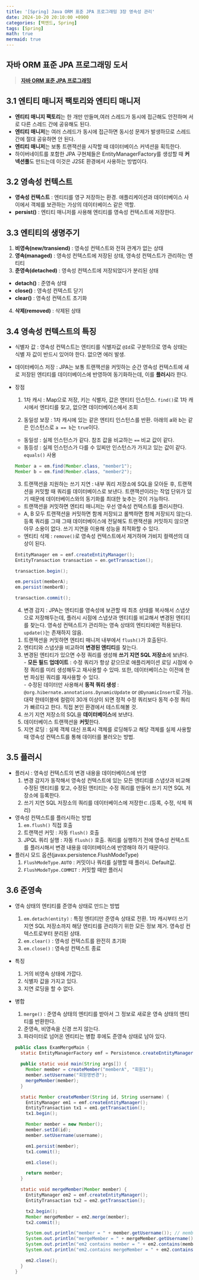 ```yaml
---
title: '[Spring] Java ORM 표준 JPA 프로그래밍 3장 영속성 관리'
date: 2024-10-20 20:10:00 +0900
categories: [백엔드, Spring]
tags: [Spring]
math: true
mermaid: true
---
```


## 자바 ORM 표준 JPA 프로그래밍 도서
> [**자바 ORM 표준 JPA 프로그래밍**](https://product.kyobobook.co.kr/detail/S000000935744)

## 3.1 엔티티 매니저 팩토리와 엔티티 매니저
- **엔티티 매니지 팩토리**는 한 개만 만들며,여러 스레드가 동시에 접근해도 안전하며 서로 다른 스레드 간에 공유해도 된다.
- **엔티티 매니저**는 여러 스레드가 동시에 접근하면 동시성 문제가 발생하므로 스레드 간에 절대 공유하면 안 된다.
- **엔티티 매니저**는 보통 트랜잭션을 시작할 때 데이터베이스 커넥션을 획득한다.
- 하이버네이트를 포함한 JPA 구현체들은 EntityManagerFactory를 생성할 때 **커넥션풀**도 만드는데 이것은 J2SE 환경에서 사용하는 방법이다.

## 3.2 영속성 컨텍스트
- **영속성 컨텍스트** : 엔티티를 영구 저장하는 환경. 애플리케이션과 데이터베이스 사이에서 객체를 보관하는 가상의 데이터베이스 같은 역할.
- **persist()** : 엔티티 매니저를 사용해 엔티티를 영속성 컨텍스트에 저장한다.

## 3.3 엔티티의 생명주기
1. **비영속(new/transiend)** : 영속성 컨텍스트와 전혀 관계가 없는 상태
2. **영속(managed)** : 영속성 컨텍스트에 저장된 상태, 영속성 컨텍스트가 관리하는 엔티티
3. **준영속(detached)** : 영속성 컨텍스트에 저장되었다가 분리된 상태
  - **detach()** : 준영속 상태
  - **close()** : 영속성 컨텍스트 닫기
  - **clear()** : 영속성 컨텍스트 초기화
4. **삭제(removed)** : 삭제된 상태

## 3.4 영속성 컨텍스트의 특징
- 식별자 값 : 영속성 컨텍스트는 엔티티를 식별자값 `@Id`로 구분하므로 영속 상태는 식별 자 값이 반드시 있어야 한다. 없으면 에러 발생.
- 데이터베이스 저장 : JPA는 보통 트랜잭션을 커밋하는 순간 영속성 컨텍스트에 새로 저장된 엔티티를 데이터베이스에 반영하여 동기화하는데, 이를 **플러시**라 한다.
- 장점  
  1) 1차 캐시 : Map으로 저장, 키는 식별자, 값은 엔티티 인스턴스. `find()`로 1차 캐시에서 엔티티를 찾고, 없으면 데이터베이스에서 조회

  2) 동일성 보장 : 1차 캐시에 있는 같은 엔티티 인스턴스를 반환. 아래의 a와 b는 같은 인스턴스로 `a == b`는 `true`이다.
    - 동일성 : 실제 인스턴스가 같다. 참조 값을 비교하는 `==` 비교 값이 같다.
    - 동등성 : 실제 인스턴스가 다를 수 있찌만 인스턴스가 가지고 있는 값이 같다. `equals()` 사용

    ```java
    Member a = em.find(Member.class, "member1");
    Member b = em.find(Member.class, "member2"); 
    ```

  3) 트랜잭션을 지원하는 쓰기 지연 : 내부 쿼리 저장소에 SQL을 모아둔 후, 트랜잭션을 커밋할 때 쿼리를 데이터베이스로 보낸다. 트랜잭션이라는 작업 단위가 있기 때문에 데이터베이스와의 동기화를 최대한 늦추는 것이 가능하다.
    - 트랜잭션을 커밋하면 엔티티 매니저는 우선 영속성 컨텍스트를 플러시한다.
    - A, B 모두 트랜잭션을 커밋하면 함께 저장되고 롤백하면 함께 저장되지 않는다. 등록 쿼리를 그때 그때 데이터베이스에 전달해도 트랜잭션을 커밋하지 않으면 아무 소용이 없다. 쓰기 지연을 이용해 성능을 최적화할 수 있다.
    - 엔티티 삭제 : `remove()`로 영속성 컨텍스트에서 제거하며 가비지 컬렉션의 대상이 된다.

    ```java
    EntityManager em = emf.createEntityManager();
    EntityTransaction transaction = en.getTransaction();

    transaction.begin();

    em.persist(memberA);
    em.persist(memberB);

    transaction.commit();
    ```

  4) 변경 감지 : JPA는 엔티티를 영속성에 보관할 때 최초 상태를 복사해서 스냅샷으로 저장해두는데, 플러시 시점에 스냅샷과 엔티티를 비교해서 변경된 엔티티를 찾는다. 영속성 컨텍스트가 관리하는 영속 상태의 엔티티에만 적용된다. `update()`는 존재하지 않음.
    1. 트랜잭션을 커밋하면 엔티티 매니저 내부에서 `flush()`가 호출된다.
    2. 엔티티와 스냅샷을 비교하여 **변경된 엔티티**를 찾는다.
    3. 변경된 엔티티가 있으면 수정 쿼리를 생성해 **쓰기 지연 SQL 저장소**에 보낸다.  
      - **모든 필드 업데이트** : 수정 쿼리가 항상 같으므로 애플리케이션 로딩 시점에 수정 쿼리를 미리 생성해두고 재사용할 수 있따. 또한, 데이터베이스는 이전에 한 번 파싱된 쿼리를 재사용할 수 있다.  
      - 수정된 데이터만 사용해서 **동적 쿼리 생성** : `@org.hibernate.annotations.DynamicUpdate` or `@DynamicInsert`로 가능. 대략 한테이블에 컬럼이 30개 이상이 되면 정적 수정 쿼리보다 동적 수정 쿼리가 빠르다고 한다. 직접 본인 환경에서 테스트해볼 것.
    4. 쓰기 지연 저장소의 SQL을 **데이터베이스**에 보낸다.
    5. 데이터베이스 트랜잭션을 **커밋**한다.

  5) 지연 로딩 : 실제 객체 대신 프록시 객체를 로딩해두고 해당 객체를 실제 사용할 때 영속성 컨텍스트를 통해 데이터를 불러오는 방법.

## 3.5 플러시
- 플러시 : 영속성 컨텍스트의 변경 내용을 데이터베이스에 반영
  1. 변경 감지가 동작해서 영속성 컨텍스트에 있는 모든 엔티티를 스냅샷과 비교해 수정된 엔티티를 찾고, 수정된 엔티티는 수정 쿼리를 만들어 쓰기 지연 SQL 저장소에 등록한다.
  2. 쓰기 지연 SQL 저장소의 쿼리를 데이터베이스에 저장한ㄷ.(등록, 수정, 삭제 쿼리)
- 영속성 컨텍스트를 플러시하는 방법
  1. `em.flush()` 직접 호출
  2. 트랜잭션 커밋 : 자동 `flush()` 호출
  3. JPQL 쿼리 실행 : 자동 `flush()` 호출. 쿼리를 실행하기 전에 영속성 컨텍스트를 플러시해서 변경 내용을 데이터베이스에 반영해야 하기 때문이다.
- 플러시 모드 옵션(javax.persistence.FlushModeType)
  1. `FlushModeType.AUTO` : 커밋이나 쿼리를 실행할 때 플러시. Default값.
  2. `FlushModeType.COMMIT` : 커밋할 때만 플러시

## 3.6 준영속
- 영속 상태의 엔티티를 준영속 상태로 만드는 방법
  1. `em.detach(entity)` : 특정 엔티티만 준영속 상태로 전환. 1차 캐시부터 쓰기 지연 SQL 저장소까지 해당 엔티티를 관리하기 위한 모든 정보 제거. 영속성 컨텍스트로부터 분리된 상태.
  2. `em.clear()` : 영속성 컨텍스트를 완전히 초기화
  3. `em.close()` : 영속성 컨텍스트 종료
- 특징
  1. 거의 비영속 상태에 가깝다.
  2. 식별자 값을 가지고 있다.
  3. 지연 로딩을 할 수 없다.
- 병합
  1. `merge()` : 준영속 상태의 엔티티를 받아서 그 정보로 새로운 영속 상태의 엔티티를 반환한다.
  2. 준영속, 비영속을 신경 쓰지 않는다.
  3. 파라미터로 넘어온 엔티티는 병합 후에도 준영속 상태로 남아 있다.

  ```java
  public class ExamMergeMain {
    static EntityManagerFactory emf = Persistence.createEntityManagerFActory("jpabook");
    
    public static void main(String args[]) {
      Member member = createMember("memberA", "회원1");
      member.setUsername("회원명변경");
      mergeMember(member);
    }

    static Member createMember(String id, String username) {
      EntityManager em1 = emf.createEntityManager();
      EntityTransaction tx1 = em1.getTransaction();
      tx1.begin();

      Member member = new Member();
      member.setId(id);
      member.setUsername(username);

      em1.persist(member);
      tx1.commit();

      em1.close();

      return member;
    }

    static void mergeMember(Member member) {
      EntityManager em2 = emf.createEntityManager();
      EntityTransaction tx2 = em2.getTransaction();

      tx2.begin();
      Member mergeMember = em2.merge(member);
      tx2.commit();

      System.out.println("member = " + member.getUsername()); // member = 회원명변경
      System.out.println("mergeMember = " + mergeMember.getUsername()); // mergeMember = 회원명변경
      System.out.println("em2 contains member = " + em2.contains(member)); // em2 contains member = false
      System.out.println("em2.contains mergeMember = " + em2.contains(mergeMember)); // em2 contains mergeMember = true

      em2.close();
    }
  }
  ```